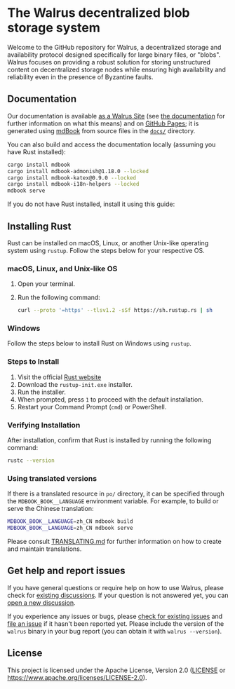 # The Walrus decentralized blob storage system

Welcome to the GitHub repository for Walrus, a decentralized storage and availability protocol
designed specifically for large binary files, or "blobs". Walrus focuses on providing a robust
solution for storing unstructured content on decentralized storage nodes while ensuring high
availability and reliability even in the presence of Byzantine faults.

## Documentation

Our documentation is available [as a Walrus Site](https://docs.walrus.site) (see [the
documentation](https://docs.walrus.site/walrus-sites/intro.html) for further information on what
this means) and on [GitHub Pages](https://mystenlabs.github.io/walrus-docs); it is generated using
[mdBook](https://rust-lang.github.io/mdBook/) from source files in the [`docs/`](./docs/) directory.

You can also build and access the documentation locally (assuming you have Rust installed):

```sh
cargo install mdbook
cargo install mdbook-admonish@1.18.0 --locked
cargo install mdbook-katex@0.9.0 --locked
cargo install mdbook-i18n-helpers --locked
mdbook serve
```
If you do not have Rust installed, install it using this guide:
## Installing Rust

Rust can be installed on macOS, Linux, or another Unix-like operating system using `rustup`. Follow the steps below for your respective OS.

### macOS, Linux, and Unix-like OS

1. Open your terminal.
2. Run the following command:

   ```sh
   curl --proto '=https' --tlsv1.2 -sSf https://sh.rustup.rs | sh
   ```
### Windows

Follow the steps below to install Rust on Windows using `rustup`.

### Steps to Install

1. Visit the official [Rust website](https://www.rust-lang.org/)  
2. Download the `rustup-init.exe` installer.  
3. Run the installer.  
4. When prompted, press `1` to proceed with the default installation.  
5. Restart your Command Prompt (`cmd`) or PowerShell.  

### Verifying Installation

After installation, confirm that Rust is installed by running the following command:

```sh
rustc --version
```

### Using translated versions

If there is a translated resource in `po/` directory, it can be specified through the
`MDBOOK_BOOK__LANGUAGE` environment variable. For example, to build or serve the Chinese
translation:

```bash
MDBOOK_BOOK__LANGUAGE=zh_CN mdbook build
MDBOOK_BOOK__LANGUAGE=zh_CN mdbook serve
```

Please consult [TRANSLATING.md](./TRANSLATING.md) for further information on how to create and
maintain translations.

## Get help and report issues

If you have general questions or require help on how to use Walrus, please check for [existing
discussions](https://github.com/MystenLabs/walrus-docs/discussions). If your question is not
answered yet, you can [open a new
discussion](https://github.com/MystenLabs/walrus-docs/discussions/new?category=q-a).

If you experience any issues or bugs, please [check for existing
issues](https://github.com/MystenLabs/walrus-docs/issues) and [file an
issue](https://github.com/MystenLabs/walrus-docs/issues/new) if it hasn't been reported yet. Please
include the version of the `walrus` binary in your bug report (you can obtain it with `walrus
--version`).

## License

This project is licensed under the Apache License, Version 2.0 ([LICENSE](LICENSE) or
<https://www.apache.org/licenses/LICENSE-2.0>).
